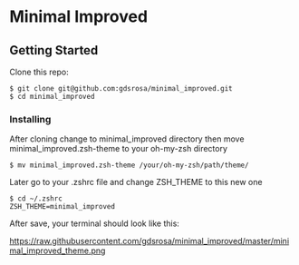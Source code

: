 # Minimal Improved

## Getting Started

Clone this repo:

```
$ git clone git@github.com:gdsrosa/minimal_improved.git 
$ cd minimal_improved
```

### Installing

After cloning change to minimal_improved directory then move minimal_improved.zsh-theme to your oh-my-zsh directory
```
$ mv minimal_improved.zsh-theme /your/oh-my-zsh/path/theme/
```

Later go to your .zshrc file and change ZSH_THEME to this new one

```
$ cd ~/.zshrc
ZSH_THEME=minimal_improved
```
After save, your terminal should look like this:

https://raw.githubusercontent.com/gdsrosa/minimal_improved/master/minimal_improved_theme.png
